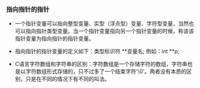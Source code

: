 ### 指向指针的指针

* 一个指针变量可以指向整型变量、实型（浮点型）变量、字符型变量，当然也可以指向指针类型变量。当一个指针变量指向另一个指针变量的时候，称该该指针变量为指向指针的指针变量。

* 指向指针的指针变量的定义如下：类型标识符 \*\*变量名;    例如：int **p;

* C语言字符数组和字符串的区别：字符数组是一个存储字符的数组，字符串也是以字符数组形式存储的，只不过多了一个结束字符'\0'。两者没有本质的区别，只是在不同的情况下有不同的叫法。
